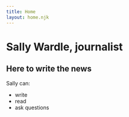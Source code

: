 ```yaml
---
title: Home
layout: home.njk
---
```


# Sally Wardle, journalist

## Here to write the news

Sally can:

- write
- read
- ask questions

